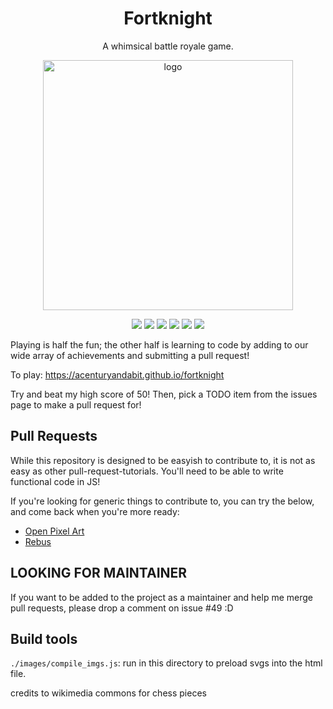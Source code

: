 <div align="center">
<h1>Fortknight</h1>
<p>A whimsical battle royale game.</p>
<img src="https://user-images.githubusercontent.com/69604121/194764716-57497133-4bb9-44f1-b4f4-2279490e587b.png" alt="logo" height="400px" />

<a aria-label="last commit" href="https://github.com/acenturyandabit/fortknight/commits"><img src="https://img.shields.io/github/last-commit/acenturyandabit/fortknight.svg"></a>
<a aria-label="contributors graph" href="https://github.com/acenturyandabit/fortknight/graphs/contributors"><img src="https://img.shields.io/github/contributors/acenturyandabit/fortknight.svg"></a>
<a href="https://github.com/acenturyandabit/fortknight/pulse"><img src="https://img.shields.io/github/commit-activity/m/acenturyandabit/fortknight"></a>
<a href="https://acenturyandabit.github.io/fortknight"><img src="https://img.shields.io/website?down_message=offline&up_message=online&url=https%3A%2F%2Facenturyandabit.github.io%2Ffortknight"></a>
<a aria-label="license" href="https://github.com/acenturyandabit/fortknight/LICENSE"><img src="https://img.shields.io/github/license/acenturyandabit/fortknight.svg"></a>
<img src="https://img.shields.io/tokei/lines/github/acenturyandabit/fortknight.svg">
</div>

Playing is half the fun; the other half is learning to code by adding to our wide array of achievements and submitting a pull request!

To play: https://acenturyandabit.github.io/fortknight

Try and beat my high score of 50! Then, pick a TODO item from the issues page to make a pull request for!

## Pull Requests
While this repository is designed to be easyish to contribute to, it is not as easy as other pull-request-tutorials. You'll need to be able to write functional code in JS!

If you're looking for generic things to contribute to, you can try the below, and come back when you're more ready:
- [Open Pixel Art](https://github.com/twilio-labs/open-pixel-art)
- [Rebus](https://github.com/ollelauribostrom/rebus)

## LOOKING FOR MAINTAINER
If you want to be added to the project as a maintainer and help me merge pull requests, please drop a comment on issue #49 :D


## Build tools
`./images/compile_imgs.js`: run in this directory to preload svgs into the html file.

credits to wikimedia commons for chess pieces
